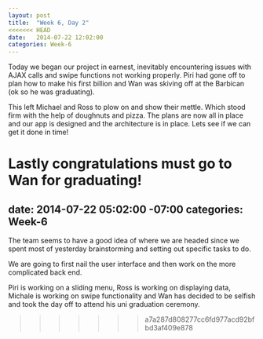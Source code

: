 ```yaml
---
layout: post
title:  "Week 6, Day 2"
<<<<<<< HEAD
date:   2014-07-22 12:02:00
categories: Week-6
---
```


Today we began our project in earnest, inevitably encountering issues with AJAX calls and swipe functions not working properly. Piri had gone off to plan how to make his first billion and Wan was skiving off at the Barbican (ok so he was graduating). 

This left Michael and Ross to plow on and show their mettle. Which stood firm with the help of doughnuts and pizza. The plans are now all in place and our app is designed and the architecture is in place. Lets see if we can get it done in time!

Lastly congratulations must go to Wan for graduating!
=======
date:   2014-07-22 05:02:00 -07:00
categories: Week-6
---

The team seems to have a good idea of where we are headed since we spent most of yesterday brainstorming and setting out specific tasks to do.

We are going to first nail the user interface and then work on the more complicated back end. 

Piri is working on a sliding menu, Ross is working on displaying data, Michale is working on swipe functionality and Wan has decided to be selfish and took the day off to attend his uni graduation ceremony.
>>>>>>> a7a287d808277cc6fd977acd92bfbd3af409e878
